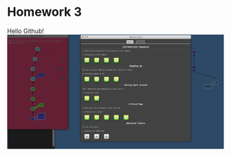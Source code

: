 # Homework 3
Hello Github!
![Screenshot_for_hw_3](https://github.com/Stev0439/Homework-3/blob/main/hw3_345.PNG?raw=true)
